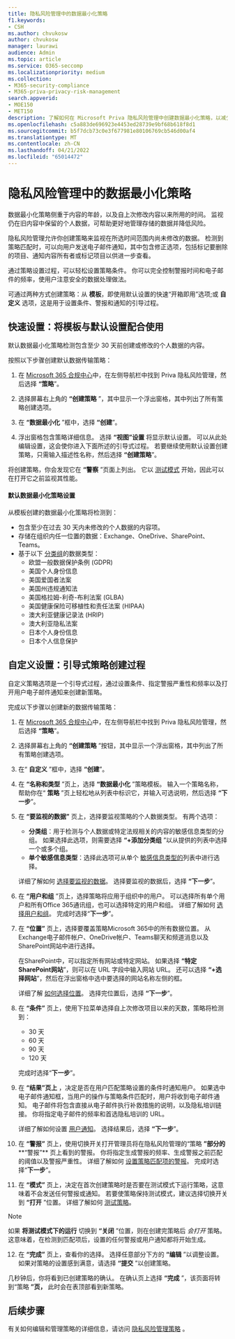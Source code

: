 ```yaml
---
title: 隐私风险管理中的数据最小化策略
f1.keywords:
- CSH
ms.author: chvukosw
author: chvukosw
manager: laurawi
audience: Admin
ms.topic: article
ms.service: O365-seccomp
ms.localizationpriority: medium
ms.collection:
- M365-security-compliance
- M365-priva-privacy-risk-management
search.appverid:
- MOE150
- MET150
description: 了解如何在 Microsoft Priva 隐私风险管理中创建数据最小化策略，以减少组织中未使用的个人数据量。
ms.openlocfilehash: c5a883de696923e4453ed28739e9bf68b618f8d1
ms.sourcegitcommit: b5f7dcb73c0e3f677981e80106769cb546d00af4
ms.translationtype: MT
ms.contentlocale: zh-CN
ms.lasthandoff: 04/21/2022
ms.locfileid: "65014472"
---
```

# <a name="data-minimization-policies-in-privacy-risk-management"></a>隐私风险管理中的数据最小化策略

数据最小化策略侧重于内容的年龄，以及自上次修改内容以来所用的时间。 监视仍在旧内容中保留的个人数据，可帮助更好地管理存储的数据并降低风险。

隐私风险管理允许你创建策略来监视在所选时间范围内尚未修改的数据。 检测到策略匹配时，可以向用户发送电子邮件通知，其中包含修正选项，包括标记要删除的项目、通知内容所有者或标记项目以供进一步查看。

通过策略设置过程，可以轻松设置策略条件。 你可以完全控制警报时间和电子邮件的频率，使用户注意安全的数据处理做法。

可通过两种方式创建策略：从 **模板**，即使用默认设置的快速“开箱即用”选项;或 **自定义** 选项，这是用于设置条件、警报和通知的引导过程。

## <a name="quick-setup-use-a-template-with-default-settings"></a>快速设置：将模板与默认设置配合使用

默认数据最小化策略检测包含至少 30 天前创建或修改的个人数据的内容。

按照以下步骤创建默认数据传输策略：

1. 在 [Microsoft 365 合规中心](https://compliance.microsoft.com/)中，在左侧导航栏中找到 Priva 隐私风险管理，然后选择 **“策略**”。

2. 选择屏幕右上角的 **“创建策略** ”，其中显示一个浮出窗格，其中列出了所有策略创建选项。

3. 在 **“数据最小化** ”框中，选择 **“创建**”。

4. 浮出窗格包含策略详细信息。 选择 **“视图”设置** 将显示默认设置。 可以从此处编辑设置，这会使你进入下面所述的引导式过程。 若要继续使用默认设置创建策略，只需输入描述性名称，然后选择 **“创建策略**”。

将创建策略，你会发现它在 **“警察** ”页面上列出。 它以 [测试模式](risk-management-policies.md#testing-a-policy) 开始，因此可以在打开它之前监视其性能。

#### <a name="default-data-minimization-policy-settings"></a>默认数据最小化策略设置

从模板创建的数据最小化策略将检测到：
- 包含至少在过去 30 天内未修改的个人数据的内容项。
- 存储在组织内任一位置的数据：Exchange、OneDrive、SharePoint、Teams。
- 基于以下 [分类组](risk-management-policies.md#classification-groups)的数据类型：
    - 欧盟一般数据保护条例 (GDPR) 
    - 美国个人身份信息
    - 美国爱国者法案
    - 美国州违规通知法
    - 美国格拉姆-利奇-布利法案 (GLBA) 
    - 美国健康保险可移植性和责任法案 (HIPAA) 
    - 澳大利亚健康记录法 (HRIP) 
    - 澳大利亚隐私法案
    - 日本个人身份信息
    - 日本个人信息保护

## <a name="custom-setup-guided-policy-creation-process"></a>自定义设置：引导式策略创建过程

自定义策略选项是一个引导式过程，通过设置条件、指定警报严重性和频率以及打开用户电子邮件通知来创建新策略。

完成以下步骤以创建新的数据传输策略：

1. 在 [Microsoft 365 合规中心](https://compliance.microsoft.com/)中，在左侧导航栏中找到 Priva 隐私风险管理，然后选择 **“策略**”。

2. 选择屏幕右上角的 **“创建策略** ”按钮，其中显示一个浮出窗格，其中列出了所有策略创建选项。

3. 在“ **自定义** ”框中，选择 **“创建**”。

4. 在 **“名称和类型** ”页上，选择 **“数据最小化** ”策略模板。 输入一个策略名称，帮助你在“ **策略** ”页上轻松地从列表中标识它，并输入可选说明，然后选择 **“下一步**”。

5. 在 **“要监视的数据”** 页上，选择要监视策略的个人数据类型。 有两个选项：
    - **分类组**：用于检测与个人数据或特定法规相关的内容的敏感信息类型的分组。 如果选择此选项，则需要选择 **“+添加分类组** ”以从提供的列表中选择一个或多个组。
    - **单个敏感信息类型**：选择此选项可从单个 [敏感信息类型的](/microsoft-365/compliance/sensitive-information-type-entity-definitions)列表中进行选择。

    详细了解如何 [选择要监视的数据](risk-management-policies.md#choose-data-to-monitor)。 选择要监视的数据后，选择 **“下一步**”。

6. 在 **“用户和组** ”页上，选择策略将应用于组织中的用户。 可以选择所有单个用户和所有Office 365通讯组，也可以选择特定的用户和组。 详细了解如何 [选择用户和组](risk-management-policies.md#choose-users-and-groups)。 完成时选择“**下一步**”。

7. 在 **“位置”** 页上，选择要覆盖策略Microsoft 365中的所有数据位置。 从Exchange电子邮件帐户、OneDrive帐户、Teams聊天和频道消息以及SharePoint网站中进行选择。

    在SharePoint中，可以指定所有网站或特定网站。 如果选择 **“特定SharePoint网站**”，则可以在 URL 字段中输入网站 URL。 还可以选择 **“+选择网站**”，然后在浮出窗格中选中要选择的网站名称左侧的框。

    详细了解 [如何选择位置](risk-management-policies.md#choose-locations)。 选择完位置后，选择 **“下一步**”。

8. 在 **“条件”** 页上，使用下拉菜单选择自上次修改项目以来的天数，策略将检测到：
    - 30 天
    - 60 天
    - 90 天
    - 120 天
    
     完成时选择“**下一步**”。

9. 在 **“结果”页上** ，决定是否在用户匹配策略设置的条件时通知用户。 如果选中电子邮件通知框，当用户的操作与策略条件匹配时，用户将收到电子邮件通知。 电子邮件将包含直接从电子邮件执行补救措施的说明，以及隐私培训链接。 你将指定电子邮件的频率和首选隐私培训的 URL。
     
    详细了解如何设置 [用户通知](risk-management-notifications.md)。 选择结果后，选择 **“下一步**”。

10. 在 **“警报”** 页上，使用切换开关打开管理员将在隐私风险管理的“策略 **”部分的****“警报”** 页上看到的警报。 你将指定生成警报的频率、生成警报之前匹配的阈值以及警报严重性。 详细了解如何 [设置策略匹配项的警报](risk-management-policies.md#set-alerts)。 完成时选择“**下一步**”。

11. 在 **“模式”** 页上，决定在首次创建策略时是否要在测试模式下运行策略，这意味着不会发送任何警报或通知。 若要使策略保持测试模式，建议选择切换开关到 **“打开** ”位置。 详细了解如何 [测试策略](risk-management-policies.md#testing-a-policy)。

> [!NOTE]
> 如果 **将测试模式下的运行** 切换到 **“关闭** ”位置，则在创建完策略后 *会打开* 策略。 这意味着，在检测到匹配项后，设置的任何警报或用户通知都将开始生成。

12. 在 **“完成”** 页上，查看你的选择。 选择任意部分下方的 **“编辑** ”以调整设置。 如果对策略的设置感到满意，请选择 **“提交** ”以创建策略。

几秒钟后，你将看到已创建策略的确认。 在确认页上选择 **“完成** ”，该页面将转到“策略 **”页，** 此时会在表顶部看到新策略。

## <a name="next-steps"></a>后续步骤

有关如何编辑和管理策略的详细信息，请访问 [隐私风险管理策略](risk-management-policies.md) 。